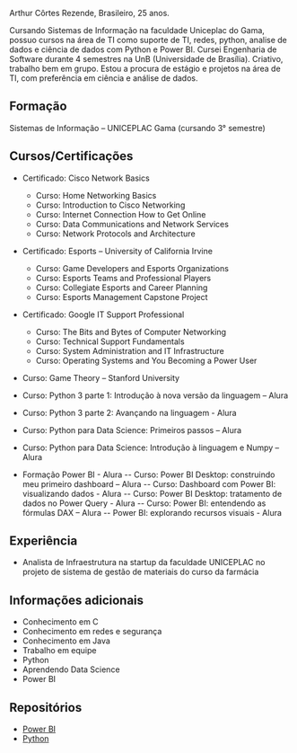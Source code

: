 Arthur Côrtes Rezende, Brasileiro, 25 anos.

Cursando Sistemas de Informação na faculdade Uniceplac do Gama, possuo cursos na área de TI como suporte de TI, redes, python, analise de dados e ciência de dados com Python e Power BI. Cursei Engenharia de Software durante 4 semestres na UnB (Universidade de Brasília). Criativo, trabalho bem em grupo. 
Estou a procura de estágio e projetos na área de TI, com preferência em ciência e análise de dados.

## **Formação**
Sistemas de Informação – UNICEPLAC Gama (cursando 3° semestre)

## **Cursos/Certificações**
- Certificado: Cisco Network Basics
  - Curso: Home Networking Basics
  - Curso: Introduction to Cisco Networking
  - Curso: Internet Connection How to Get Online
  - Curso: Data Communications and Network Services
  - Curso: Network Protocols and Architecture

- Certificado: Esports – University of California Irvine
  - Curso: Game Developers and Esports Organizations
  - Curso: Esports Teams and Professional Players
  - Curso: Collegiate Esports and Career Planning
  - Curso: Esports Management Capstone Project

- Certificado: Google IT Support Professional
  - Curso: The Bits and Bytes of Computer Networking
  - Curso: Technical Support Fundamentals
  - Curso: System Administration and IT Infrastructure
  - Curso: Operating Systems and You Becoming a Power User

- Curso: Game Theory – Stanford University

- Curso: Python 3 parte 1: Introdução à nova versão da linguagem – Alura
- Curso: Python 3 parte 2: Avançando na linguagem - Alura

- Curso: Python para Data Science: Primeiros passos – Alura
- Curso: Python para Data Science: Introdução à linguagem e Numpy – Alura

- Formação Power BI - Alura
-- Curso: Power BI Desktop: construindo meu primeiro dashboard – Alura
-- Curso: Dashboard com Power BI: visualizando dados - Alura
-- Curso: Power BI Desktop: tratamento de dados no Power Query - Alura
-- Curso: Power BI: entendendo as fórmulas DAX – Alura
-- Power BI: explorando recursos visuais - Alura



## **Experiência**
- Analista de Infraestrutura na startup da faculdade UNICEPLAC no projeto de sistema de gestão de materiais do curso da farmácia

## **Informações adicionais**
- Conhecimento em C
- Conhecimento em redes e segurança
- Conhecimento em Java
- Trabalho em equipe
- Python
- Aprendendo Data Science
- Power BI

## **Repositórios**
- [Power BI](https://github.com/arthurcortesr/PowerBI)
- [Python](https://github.com/arthurcortesr/Python)
